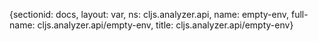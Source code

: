 {sectionid: docs, layout: var, ns: cljs.analyzer.api, name: empty-env, full-name: cljs.analyzer.api/empty-env,
  title: cljs.analyzer.api/empty-env}
